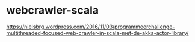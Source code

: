 # webcrawler-scala
https://nielsbrg.wordpress.com/2016/11/03/programmeerchallenge-multithreaded-focused-web-crawler-in-scala-met-de-akka-actor-library/
